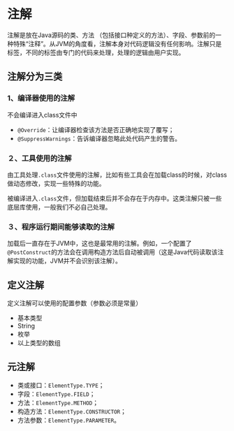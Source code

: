# 注解

注解是放在Java源码的类、方法 （包括接口种定义的方法）、字段、参数前的一种特殊“注释”。从JVM的角度看，注解本身对代码逻辑没有任何影响。注解只是标签，不同的标签由专门的代码来处理，处理的逻辑由用户实现。

## 注解分为三类

### 1、编译器使用的注解

不会编译进入class文件中

- `@Override`：让编译器检查该方法是否正确地实现了覆写；
- `@SuppressWarnings`：告诉编译器忽略此处代码产生的警告。

### ２、工具使用的注解

由工具处理`.class`文件使用的注解，比如有些工具会在加载class的时候，对class做动态修改，实现一些特殊的功能。

被编译进入`.class`文件，但加载结束后并不会存在于内存中。这类注解只被一些底层库使用，一般我们不必自己处理。

### ３、程序运行期间能够读取的注解

加载后一直存在于JVM中，这也是最常用的注解。例如，一个配置了`@PostConstruct`的方法会在调用构造方法后自动被调用（这是Java代码读取该注解实现的功能，JVM并不会识别该注解）。

## 定义注解

定义注解可以使用的配置参数（参数必须是常量）

* 基本类型
* String
* 枚举
* 以上类型的数组

## 元注解

- 类或接口：`ElementType.TYPE`；
- 字段：`ElementType.FIELD`；
- 方法：`ElementType.METHOD`；
- 构造方法：`ElementType.CONSTRUCTOR`；
- 方法参数：`ElementType.PARAMETER`。